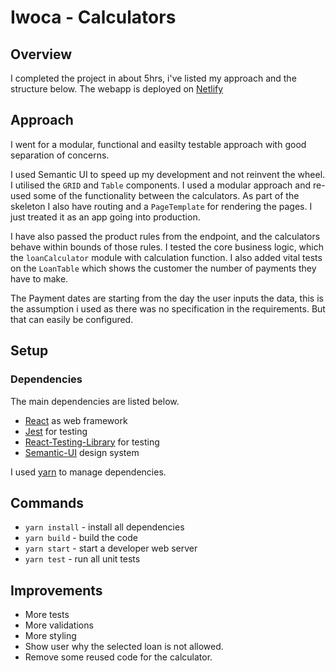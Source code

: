 # Iwoca - Calculators

## Overview

I completed the project in about 5hrs, i've listed my approach and the structure below. 
The webapp is deployed on [Netlify](https://iwoca-calculators.netlify.com/)

## Approach

I went for a modular, functional and easilty testable approach with good separation of concerns.

I used Semantic UI to speed up my development and not reinvent the wheel. I utilised the `GRID` and `Table` components.
I used a modular approach and re-used some of the functionality between the calculators. As part of the skeleton I also have routing and a `PageTemplate` for rendering the pages. I just treated it as an app going into production.

I have also passed the product rules from the endpoint, and the calculators behave within bounds of those rules.
I tested the core business logic, which the `loanCalculator` module with calculation function. I also added vital tests on the `LoanTable` which shows the customer the number of payments they have to make.

The Payment dates are starting from the day the user inputs the data, this is the assumption i used as there was no specification in the requirements. But that can easily be configured.


## Setup

### Dependencies

The main dependencies are listed below.

* [React](https://reactjs.org/) as web framework
* [Jest](https://facebook.github.io/jest/) for testing
* [React-Testing-Library](https://github.com/testing-library/react-testing-library) for testing
* [Semantic-UI](https://react.semantic-ui.com/) design system


I used [yarn](https://yarnpkg.com/lang/en/docs/install/) to manage dependencies.

## Commands

* `yarn install` - install all dependencies
* `yarn build` - build the code
* `yarn start` - start a developer web server
* `yarn test` - run all unit tests

## Improvements

* More tests
* More validations
* More styling
* Show user why the selected loan is not allowed.
* Remove some reused code for the calculator.


